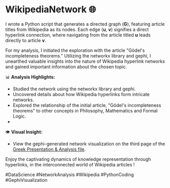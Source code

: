 # WikipediaNetwork 🌐

I wrote a Python script that generates a directed graph (**G**), featuring article titles from Wikipedia as its nodes. Each edge (**u**, **v**) signifies a direct hyperlink connection, where navigating from the article titled **u** leads directly to article **v**.

For my analysis, I initiated the exploration with the article "Gödel's incompleteness theorems." Utilizing the networkx library and gephi, I unearthed valuable insights into the nature of Wikipedia hyperlink networks and gained important information about the chosen topic.

📊 **Analysis Highlights:**
- Studied the network using the networkx library and gephi.
- Uncovered details about how Wikipedia hyperlinks form intricate networks.
- Explored the relationship of the initial article, "Gödel's incompleteness theorems" to other concepts in Philosophy, Mathematics and Formal Logic.
- 
👁️ **Visual Insight:**
- View the gephi-generated network visualization on the third page of the [Greek Presentation & Analysis file](#greek_Presentation&analysis.pdf).

Enjoy the captivating dynamics of knowledge representation through hyperlinks, in the interconnected world of Wikipedia articles !

#DataScience #NetworkAnalysis #Wikipedia #PythonCoding #GephiVisualization
